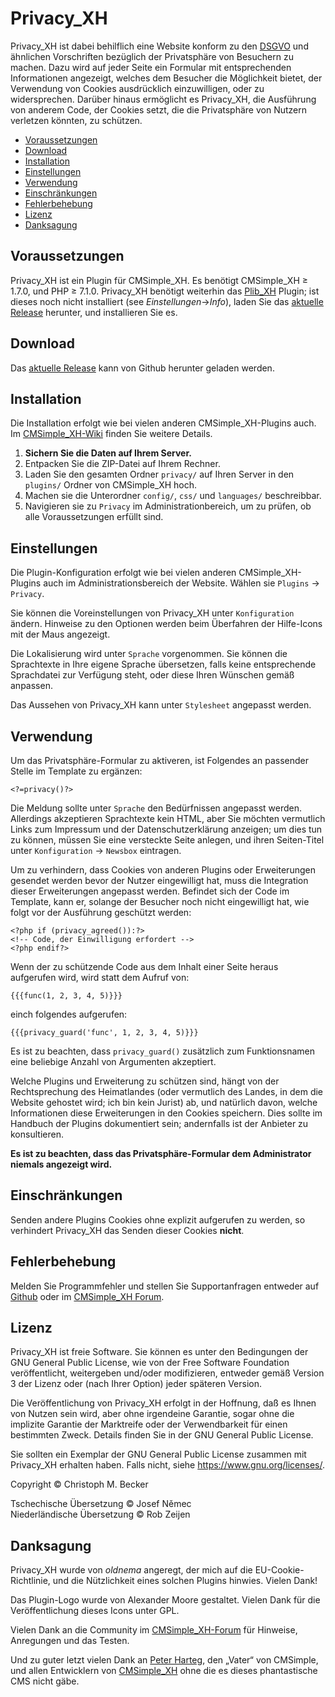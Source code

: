 # Privacy_XH

Privacy_XH ist dabei behilflich eine Website konform zu den
[DSGVO](https://dsgvo-gesetz.de/)
und ähnlichen Vorschriften bezüglich der Privatsphäre von Besuchern zu
machen.
Dazu wird auf jeder Seite ein Formular mit entsprechenden
Informationen angezeigt, welches dem Besucher die Möglichkeit bietet,
der Verwendung von Cookies ausdrücklich einzuwilligen, oder zu widersprechen.
Darüber hinaus ermöglicht es Privacy_XH, die Ausführung von
anderem Code, der Cookies setzt, die die Privatsphäre von Nutzern
verletzen könnten, zu schützen.

  - [Voraussetzungen](#voraussetzungen)
  - [Download](#download)
  - [Installation](#installation)
  - [Einstellungen](#einstellungen)
  - [Verwendung](#verwendung)
  - [Einschränkungen](#einschränkungen)
  - [Fehlerbehebung](#fehlerbehebung)
  - [Lizenz](#lizenz)
  - [Danksagung](#danksagung)

## Voraussetzungen

Privacy_XH ist ein Plugin für CMSimple_XH.
Es benötigt CMSimple_XH ≥ 1.7.0, und PHP ≥ 7.1.0.
Privacy_XH benötigt weiterhin das [Plib_XH](https://github.com/cmb69/Plib_XH) Plugin;
ist dieses noch nicht installiert (see *Einstellungen*→*Info*),
laden Sie das [aktuelle Release](https://github.com/cmb69/plib_xh/releases/latest)
herunter, und installieren Sie es.

## Download

Das [aktuelle Release](https://github.com/cmb69/privacy_xh/releases/latest)
kann von Github herunter geladen werden.

## Installation

Die Installation erfolgt wie bei vielen anderen CMSimple_XH-Plugins auch. Im
[CMSimple_XH-Wiki](https://wiki.cmsimple-xh.org/de/?fuer-anwender/arbeiten-mit-dem-cms/plugins)
finden Sie weitere Details.

1.  **Sichern Sie die Daten auf Ihrem Server.**
1.  Entpacken Sie die ZIP-Datei auf Ihrem Rechner.
1.  Laden Sie den gesamten Ordner `privacy/` auf Ihren Server in den
    `plugins/` Ordner von CMSimple_XH hoch.
1.  Machen sie die Unterordner `config/`, `css/` und
    `languages/` beschreibbar.
1.  Navigieren sie zu `Privacy` im Administrationbereich, um zu prüfen,
    ob alle Voraussetzungen erfüllt sind.

## Einstellungen

Die Plugin-Konfiguration erfolgt wie bei vielen anderen
CMSimple_XH-Plugins auch im Administrationsbereich der Website.
Wählen sie `Plugins` → `Privacy`.

Sie können die Voreinstellungen von Privacy_XH unter `Konfiguration`
ändern. Hinweise zu den Optionen werden beim Überfahren der Hilfe-Icons
mit der Maus angezeigt.

Die Lokalisierung wird unter `Sprache` vorgenommen. Sie können die
Sprachtexte in Ihre eigene Sprache übersetzen, falls keine
entsprechende Sprachdatei zur Verfügung steht, oder diese Ihren Wünschen
gemäß anpassen.

Das Aussehen von Privacy_XH kann unter `Stylesheet` angepasst werden.

## Verwendung

Um das Privatsphäre-Formular zu aktiveren, ist Folgendes an passender
Stelle im Template zu ergänzen:

    <?=privacy()?>

Die Meldung sollte unter `Sprache` den Bedürfnissen angepasst werden.
Allerdings akzeptieren Sprachtexte kein HTML, aber Sie möchten vermutlich
Links zum Impressum und der Datenschutzerklärung anzeigen; um dies tun zu
können, müssen Sie eine versteckte Seite anlegen, und ihren Seiten-Titel
unter `Konfiguration` → `Newsbox` eintragen.

Um zu verhindern, dass Cookies von anderen Plugins oder Erweiterungen
gesendet werden bevor der Nutzer eingewilligt hat, muss die Integration
dieser Erweiterungen angepasst werden. Befindet sich der Code im
Template, kann er, solange der Besucher noch nicht eingewilligt hat, wie
folgt vor der Ausführung geschützt werden:

    <?php if (privacy_agreed()):?>
    <!-- Code, der Einwilligung erfordert -->
    <?php endif?>

Wenn der zu schützende Code aus dem Inhalt einer Seite heraus aufgerufen
wird, wird statt dem Aufruf von:

    {{{func(1, 2, 3, 4, 5)}}}

einch folgendes aufgerufen:

    {{{privacy_guard('func', 1, 2, 3, 4, 5)}}}

Es ist zu beachten, dass `privacy_guard()` zusätzlich zum Funktionsnamen
eine beliebige Anzahl von Argumenten akzeptiert.

Welche Plugins und Erweiterung zu schützen sind, hängt von der
Rechtsprechung des Heimatlandes (oder vermutlich des Landes, in dem die
Website gehostet wird; ich bin kein Jurist) ab, und natürlich davon,
welche Informationen diese Erweiterungen in den Cookies speichern. Dies
sollte im Handbuch der Plugins dokumentiert sein;
andernfalls ist der Anbieter zu konsultieren.

**Es ist zu beachten, dass das Privatsphäre-Formular dem Administrator
niemals angezeigt wird.**

## Einschränkungen

Senden andere Plugins Cookies ohne explizit aufgerufen zu werden,
so verhindert Privacy_XH das Senden dieser Cookies **nicht**.

## Fehlerbehebung

Melden Sie Programmfehler und stellen Sie Supportanfragen entweder auf
[Github](https://github.com/cmb69/privacy_xh/issues) oder im
[CMSimple_XH Forum](https://cmsimpleforum.com/).

## Lizenz

Privacy_XH ist freie Software. Sie können es unter den Bedingungen der
GNU General Public License, wie von der Free Software Foundation
veröffentlicht, weitergeben und/oder modifizieren, entweder gemäß
Version 3 der Lizenz oder (nach Ihrer Option) jeder späteren Version.

Die Veröffentlichung von Privacy_XH erfolgt in der Hoffnung, daß es
Ihnen von Nutzen sein wird, aber ohne irgendeine Garantie, sogar ohne
die implizite Garantie der Marktreife oder der Verwendbarkeit für einen
bestimmten Zweck. Details finden Sie in der GNU General Public License.

Sie sollten ein Exemplar der GNU General Public License zusammen mit
Privacy_XH erhalten haben. Falls nicht, siehe <https://www.gnu.org/licenses/>.

Copyright © Christoph M. Becker

Tschechische Übersetzung © Josef Němec  
Niederländische Übersetzung © Rob Zeijen

## Danksagung

Privacy_XH wurde von *oldnema* angeregt, der mich auf die EU-Cookie-Richtlinie,
und die Nützlichkeit eines solchen Plugins hinwies. Vielen Dank!

Das Plugin-Logo wurde von Alexander Moore gestaltet.
Vielen Dank für die Veröffentlichung dieses Icons unter GPL.

Vielen Dank an die Community im
[CMSimple_XH-Forum](https://www.cmsimpleforum.com/) für Hinweise,
Anregungen und das Testen.

Und zu guter letzt vielen Dank an [Peter Harteg](https://www.harteg.dk/),
den „Vater“ von CMSimple, und allen Entwicklern von [CMSimple_XH](https://www.cmsimple-xh.org/de/)
ohne die es dieses phantastische CMS nicht gäbe.
